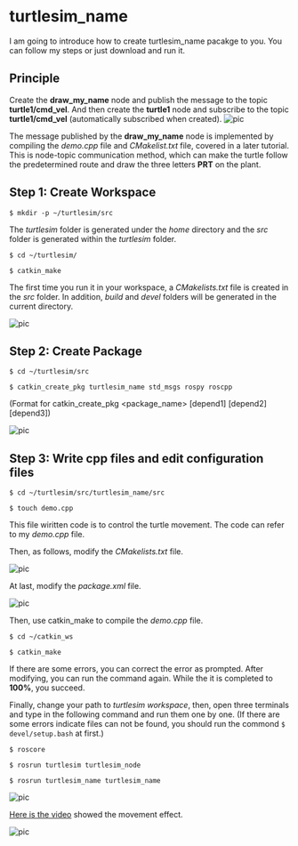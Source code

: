 # turtlesim_name
I am going to introduce how to create turtlesim_name pacakge to you. You can follow my steps or just download and run it.

## Principle
Create the **draw_my_name** node and publish the message to the topic **turtle1/cmd_vel**. And then create the **turtle1** node and subscribe to the topic **turtle1/cmd_vel** (automatically subscribed when created). 
![pic](http://m.qpic.cn/psc?/V53W2FkB1yOtnS25GEyd38amA54P7fxq/45NBuzDIW489QBoVep5mcZsqEWHjgbXMo1XWKAP0Y7jdTkiJyO3vePJgZw7UHcQW4nv31zuLS1hVIqlGLrMp8LoU0K2aCaR.RP*L9JxuI1I!/b&bo=HQXCAQAAAAABF.s!&rf=viewer_4)

The message published by the **draw_my_name** node is implemented by compiling the *demo.cpp* file and *CMakelist.txt* file, covered in a later tutorial. This is node-topic communication method, which can make the turtle follow the predetermined route and draw the three letters **PRT** on the plant.

## Step 1: Create Workspace
`$ mkdir -p ~/turtlesim/src `

The *turtlesim* folder is generated under the *home* directory and the *src* folder is generated within the *turtlesim* folder.

`$ cd ~/turtlesim/`

`$ catkin_make`

The first time you run it in your workspace, a *CMakelists.txt* file is created in the *src* folder. In addition, *build* and *devel* folders will be generated in the current directory.

![pic](http://m.qpic.cn/psc?/V53W2FkB1yOtnS25GEyd38amA54P7fxq/45NBuzDIW489QBoVep5mcZ4u9lod5A0RGiMbl*jDuQb.hMqXcgWJ5qPrQ69C3chNDM.j7h.OjjdMUfHPmGpUqciWwYOIkZx*kFpgAHhqz*A!/b&bo=egMXAnoDFwIDGTw!&rf=viewer_4)

## Step 2: Create Package
`$ cd ~/turtlesim/src`

`$ catkin_create_pkg turtlesim_name std_msgs rospy roscpp`

(Format for catkin_create_pkg <package_name> [depend1] [depend2] [depend3])

![pic](http://m.qpic.cn/psc?/V53W2FkB1yOtnS25GEyd38amA54P7fxq/45NBuzDIW489QBoVep5mcZ4u9lod5A0RGiMbl*jDuQaOBvBRd*MH8h*Iw98SEFKjA90AedzWuJeKS76RRol.VbEknahn7Yo7aoxnMxmozyk!/b&bo=egMXAnoDFwIDGTw!&rf=viewer_4)

## Step 3: Write cpp files and edit configuration files
`$ cd ~/turtlesim/src/turtlesim_name/src`

`$ touch demo.cpp`

This file wiritten code is to control the turtle movement. The code can refer to my *demo.cpp* file.

Then, as follows, modify the *CMakelists.txt* file.

![pic](http://m.qpic.cn/psc?/V53W2FkB1yOtnS25GEyd38amA54P7fxq/45NBuzDIW489QBoVep5mcahBevoIg066oyla.RCWLaPpBQxqgpzyQdRFQKPkAvf*ukdJeAsM5SssH3ix.oBfNRpEXKQsT5NcuVUGYYTdiFw!/b&bo=hAPmAoQD5gIDGTw!&rf=viewer_4)

At last, modify the *package.xml* file.

![pic](http://m.qpic.cn/psc?/V53W2FkB1yOtnS25GEyd38amA54P7fxq/45NBuzDIW489QBoVep5mcahBevoIg066oyla.RCWLaNo9mlE8FUAMoNxjlNQwIE3isQp.Tppg.w*I5ReMGY6LzXujBEWluLnuZyl3lYS6Hk!/b&bo=hAPmAoQD5gIDGTw!&rf=viewer_4)

Then, use catkin_make to compile the *demo.cpp* file.

`$ cd ~/catkin_ws`

`$ catkin_make`

If there are some errors, you can correct the error as prompted. After modifying, you can run the command again. While the it is completed to **100%**, you succeed.

Finally, change your path to *turtlesim workspace*, then, open three terminals and type in the following command and run them one by one. (If there are some errors indicate files can not be found, you should run the commond `$ devel/setup.bash` at first.)

`$ roscore`

`$ rosrun turtlesim turtlesim_node`

`$ rosrun turtlesim_name turtlesim_name`

![pic](http://m.qpic.cn/psc?/V53W2FkB1yOtnS25GEyd38amA54P7fxq/45NBuzDIW489QBoVep5mcahBevoIg066oyla.RCWLaMaGChLzrQCNEO6G3xrCPIn8h1DjYLWpeOeuOP1hsjK27d99pzcdMFctk9jlj7Tcc0!/b&bo=gAc4BIAHOAQDORw!&rf=viewer_4)

[Here is the video](https://www.bilibili.com/video/BV13p4y1b7ya) showed the movement effect.

![pic](http://m.qpic.cn/psc?/V53W2FkB1yOtnS25GEyd38amA54P7fxq/45NBuzDIW489QBoVep5mcRHgcXXNu0QQn5BD5Hz73Q1qKHGCkpmLiGXnQs*M9E.BhgGbvSqKEU3XtdWHfYBBwiB0aMQuszqNhdt8PvPd9No!/b&bo=vwHQAQAAAAABF18!&rf=viewer_4)
